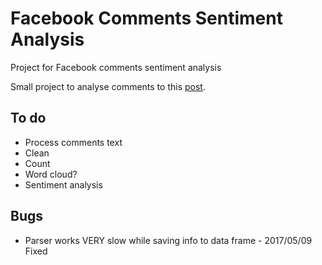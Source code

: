 # Facebook Comments Sentiment Analysis
Project for Facebook comments sentiment analysis

Small project to analyse comments to this [post](https://www.facebook.com/permalink.php?story_fbid=621724294649235&id=100004350093268).

## To do
- Process comments text
- Clean
- Count
- Word cloud?
- Sentiment analysis

## Bugs
- Parser works VERY slow while saving info to data frame - 2017/05/09 Fixed
